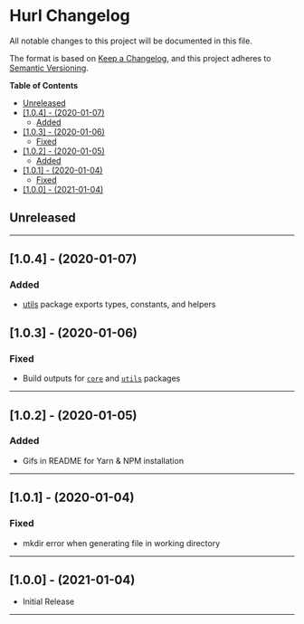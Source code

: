 # Hurl Changelog <!-- omit in toc -->

All notable changes to this project will be documented in this file.

The format is based on [Keep a Changelog](http://keepachangelog.com/), and this project adheres to [Semantic Versioning](https://semver.org/spec/v2.0.0.html).

**Table of Contents**

- [Unreleased](#unreleased)
- [[1.0.4] - (2020-01-07)](#104---2020-01-07)
  - [Added](#added)
- [[1.0.3] - (2020-01-06)](#103---2020-01-06)
  - [Fixed](#fixed)
- [[1.0.2] - (2020-01-05)](#102---2020-01-05)
  - [Added](#added-1)
- [[1.0.1] - (2020-01-04)](#101---2020-01-04)
  - [Fixed](#fixed-1)
- [[1.0.0] - (2021-01-04)](#100---2021-01-04)

## Unreleased

---

## [1.0.4] - (2020-01-07)

### Added

- [utils][utils] package exports types, constants, and helpers

## [1.0.3] - (2020-01-06)

### Fixed

- Build outputs for [`core`][core] and [`utils`][utils] packages

---

## [1.0.2] - (2020-01-05)

### Added

- Gifs in README for Yarn & NPM installation

---

## [1.0.1] - (2020-01-04)

### Fixed

- mkdir error when generating file in working directory

---

## [1.0.0] - (2021-01-04)

- Initial Release

---

[utils]: https://www.npmjs.com/package/@hurl/utils
[core]: https://www.npmjs.com/package/@hurl/core
